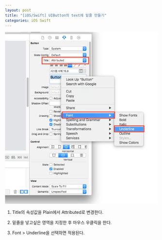 ```yaml
---
layout: post
title: "[iOS/Swift] UIButton의 text에 밑줄 만들기"
categories: iOS Swift
---
```




![img1](/img/2019-04-30-add-text-underline-1.png)



1. Title의 속성값을 Plain에서 Attributed로 변경한다.    

2. 밑줄을 넣고싶은 영역을 지정한 후 마우스 우클릭을 한다.    

3. Font > Underline을 선택하면 적용된다.    